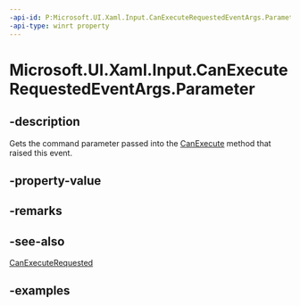 ```yaml
---
-api-id: P:Microsoft.UI.Xaml.Input.CanExecuteRequestedEventArgs.Parameter
-api-type: winrt property
---
```


<!-- Property syntax.
public object Parameter { get; }
-->

# Microsoft.UI.Xaml.Input.CanExecuteRequestedEventArgs.Parameter

## -description

Gets the command parameter passed into the [CanExecute](icommand_canexecute_508446764.md) method that raised this event.

## -property-value

## -remarks

## -see-also

[CanExecuteRequested](xamluicommand_canexecuterequested.md)

## -examples

